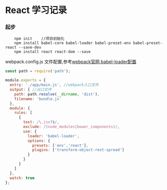 #  React 学习记录
### 起步

```javasxript
    npm init    //项目初始化
    npm install babel-core babel-loader babel-preset-env babel-preset-react --save-dev  
    npm install react react-dom --save
```

webpack.config.js 文件配置,参考[webpack官网](https://doc.webpack-china.org/),[babel-loader配置](https://www.npmjs.com/package/babel-loader)
```javascript
const path = require('path');

module.exports = {
  entry: './app/main.js', //webpack入口文件
  output: { //出口文件
    path: path.resolve(__dirname, 'dist'),
    filename: 'bundle.js' 
  },
  module: {
    rules: [
      {
        test: /\.jsx?$/,
        exclude: /(node_modules|bower_components)/,
        use: {
          loader: 'babel-loader',
          options: {
            presets: ['env','react'],
            plugins: ['transform-object-rest-spread']
          }
        }
      }
    ]
  },
  watch: true
};
```